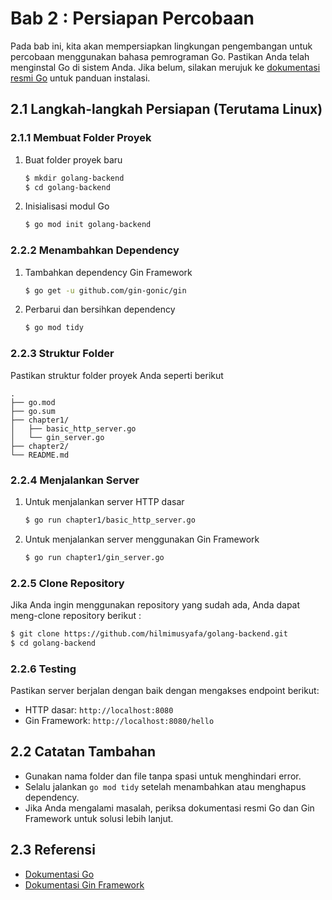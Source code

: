 # Bab 2 : Persiapan Percobaan

Pada bab ini, kita akan mempersiapkan lingkungan pengembangan untuk percobaan menggunakan bahasa pemrograman Go. Pastikan Anda telah menginstal Go di sistem Anda. Jika belum, silakan merujuk ke [dokumentasi resmi Go](https://golang.org/doc/install) untuk panduan instalasi.

## 2.1 Langkah-langkah Persiapan (Terutama Linux)

### 2.1.1 Membuat Folder Proyek

1. Buat folder proyek baru
   
   ```bash
   $ mkdir golang-backend
   $ cd golang-backend
   ```

2. Inisialisasi modul Go
   
   ```bash
   $ go mod init golang-backend
   ```

### 2.2.2 Menambahkan Dependency

1. Tambahkan dependency Gin Framework
   ```bash
   $ go get -u github.com/gin-gonic/gin
   ```

2. Perbarui dan bersihkan dependency
   
   ```bash
   $ go mod tidy
   ```

### 2.2.3 Struktur Folder
Pastikan struktur folder proyek Anda seperti berikut

```
.
├── go.mod
├── go.sum
├── chapter1/
│   ├── basic_http_server.go
│   └── gin_server.go
├── chapter2/
└── README.md
```

### 2.2.4 Menjalankan Server

1. Untuk menjalankan server HTTP dasar
   ```bash
   $ go run chapter1/basic_http_server.go
   ```

2. Untuk menjalankan server menggunakan Gin Framework
   
   ```bash
   $ go run chapter1/gin_server.go
   ```

### 2.2.5 Clone Repository

Jika Anda ingin menggunakan repository yang sudah ada, Anda dapat meng-clone repository berikut :
```bash
$ git clone https://github.com/hilmimusyafa/golang-backend.git
$ cd golang-backend
```

### 2.2.6 Testing
Pastikan server berjalan dengan baik dengan mengakses endpoint berikut:
- HTTP dasar: `http://localhost:8080`
- Gin Framework: `http://localhost:8080/hello`

## 2.2 Catatan Tambahan

- Gunakan nama folder dan file tanpa spasi untuk menghindari error.
- Selalu jalankan `go mod tidy` setelah menambahkan atau menghapus dependency.
- Jika Anda mengalami masalah, periksa dokumentasi resmi Go dan Gin Framework untuk solusi lebih lanjut.

## 2.3 Referensi

- [Dokumentasi Go](https://golang.org/doc/)
- [Dokumentasi Gin Framework](https://gin-gonic.com/)